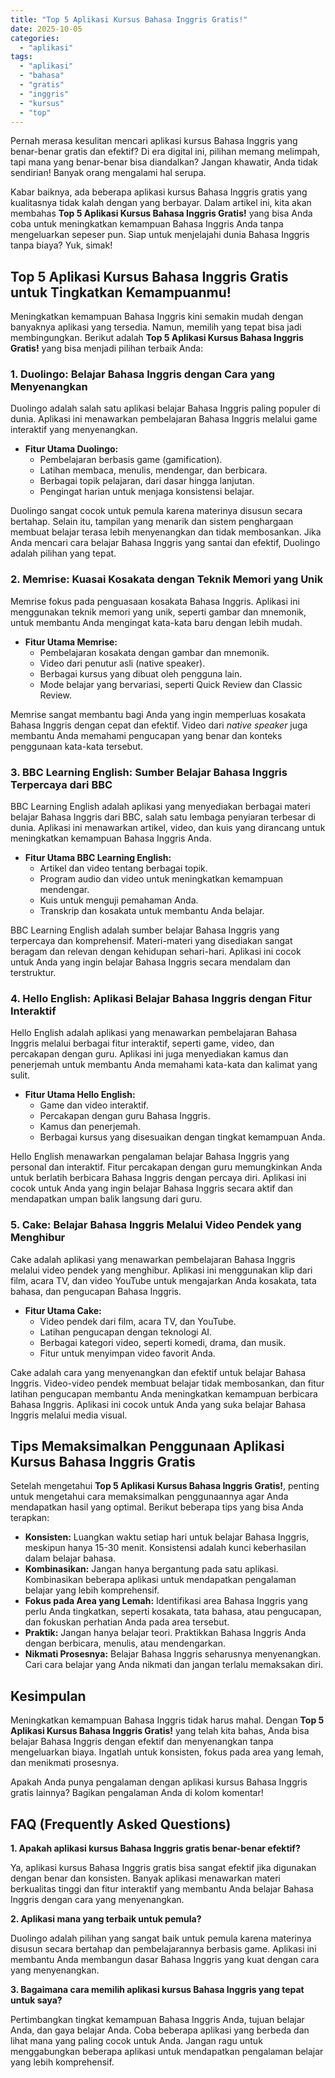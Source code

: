 ```yaml
---
title: "Top 5 Aplikasi Kursus Bahasa Inggris Gratis!"
date: 2025-10-05
categories: 
  - "aplikasi"
tags: 
  - "aplikasi"
  - "bahasa"
  - "gratis"
  - "inggris"
  - "kursus"
  - "top"
---
```


Pernah merasa kesulitan mencari aplikasi kursus Bahasa Inggris yang benar-benar gratis dan efektif? Di era digital ini, pilihan memang melimpah, tapi mana yang benar-benar bisa diandalkan? Jangan khawatir, Anda tidak sendirian! Banyak orang mengalami hal serupa.

Kabar baiknya, ada beberapa aplikasi kursus Bahasa Inggris gratis yang kualitasnya tidak kalah dengan yang berbayar. Dalam artikel ini, kita akan membahas **Top 5 Aplikasi Kursus Bahasa Inggris Gratis!** yang bisa Anda coba untuk meningkatkan kemampuan Bahasa Inggris Anda tanpa mengeluarkan sepeser pun. Siap untuk menjelajahi dunia Bahasa Inggris tanpa biaya? Yuk, simak!

## Top 5 Aplikasi Kursus Bahasa Inggris Gratis untuk Tingkatkan Kemampuanmu!

Meningkatkan kemampuan Bahasa Inggris kini semakin mudah dengan banyaknya aplikasi yang tersedia. Namun, memilih yang tepat bisa jadi membingungkan. Berikut adalah **Top 5 Aplikasi Kursus Bahasa Inggris Gratis!** yang bisa menjadi pilihan terbaik Anda:

### 1\. Duolingo: Belajar Bahasa Inggris dengan Cara yang Menyenangkan

Duolingo adalah salah satu aplikasi belajar Bahasa Inggris paling populer di dunia. Aplikasi ini menawarkan pembelajaran Bahasa Inggris melalui game interaktif yang menyenangkan.

- **Fitur Utama Duolingo:**
    - Pembelajaran berbasis game (gamification).
    - Latihan membaca, menulis, mendengar, dan berbicara.
    - Berbagai topik pelajaran, dari dasar hingga lanjutan.
    - Pengingat harian untuk menjaga konsistensi belajar.

Duolingo sangat cocok untuk pemula karena materinya disusun secara bertahap. Selain itu, tampilan yang menarik dan sistem penghargaan membuat belajar terasa lebih menyenangkan dan tidak membosankan. Jika Anda mencari cara belajar Bahasa Inggris yang santai dan efektif, Duolingo adalah pilihan yang tepat.

### 2\. Memrise: Kuasai Kosakata dengan Teknik Memori yang Unik

Memrise fokus pada penguasaan kosakata Bahasa Inggris. Aplikasi ini menggunakan teknik memori yang unik, seperti gambar dan mnemonik, untuk membantu Anda mengingat kata-kata baru dengan lebih mudah.

- **Fitur Utama Memrise:**
    - Pembelajaran kosakata dengan gambar dan mnemonik.
    - Video dari penutur asli (native speaker).
    - Berbagai kursus yang dibuat oleh pengguna lain.
    - Mode belajar yang bervariasi, seperti Quick Review dan Classic Review.

Memrise sangat membantu bagi Anda yang ingin memperluas kosakata Bahasa Inggris dengan cepat dan efektif. Video dari _native speaker_ juga membantu Anda memahami pengucapan yang benar dan konteks penggunaan kata-kata tersebut.

### 3\. BBC Learning English: Sumber Belajar Bahasa Inggris Terpercaya dari BBC

BBC Learning English adalah aplikasi yang menyediakan berbagai materi belajar Bahasa Inggris dari BBC, salah satu lembaga penyiaran terbesar di dunia. Aplikasi ini menawarkan artikel, video, dan kuis yang dirancang untuk meningkatkan kemampuan Bahasa Inggris Anda.

- **Fitur Utama BBC Learning English:**
    - Artikel dan video tentang berbagai topik.
    - Program audio dan video untuk meningkatkan kemampuan mendengar.
    - Kuis untuk menguji pemahaman Anda.
    - Transkrip dan kosakata untuk membantu Anda belajar.

BBC Learning English adalah sumber belajar Bahasa Inggris yang terpercaya dan komprehensif. Materi-materi yang disediakan sangat beragam dan relevan dengan kehidupan sehari-hari. Aplikasi ini cocok untuk Anda yang ingin belajar Bahasa Inggris secara mendalam dan terstruktur.

### 4\. Hello English: Aplikasi Belajar Bahasa Inggris dengan Fitur Interaktif

Hello English adalah aplikasi yang menawarkan pembelajaran Bahasa Inggris melalui berbagai fitur interaktif, seperti game, video, dan percakapan dengan guru. Aplikasi ini juga menyediakan kamus dan penerjemah untuk membantu Anda memahami kata-kata dan kalimat yang sulit.

- **Fitur Utama Hello English:**
    - Game dan video interaktif.
    - Percakapan dengan guru Bahasa Inggris.
    - Kamus dan penerjemah.
    - Berbagai kursus yang disesuaikan dengan tingkat kemampuan Anda.

Hello English menawarkan pengalaman belajar Bahasa Inggris yang personal dan interaktif. Fitur percakapan dengan guru memungkinkan Anda untuk berlatih berbicara Bahasa Inggris dengan percaya diri. Aplikasi ini cocok untuk Anda yang ingin belajar Bahasa Inggris secara aktif dan mendapatkan umpan balik langsung dari guru.

### 5\. Cake: Belajar Bahasa Inggris Melalui Video Pendek yang Menghibur

Cake adalah aplikasi yang menawarkan pembelajaran Bahasa Inggris melalui video pendek yang menghibur. Aplikasi ini menggunakan klip dari film, acara TV, dan video YouTube untuk mengajarkan Anda kosakata, tata bahasa, dan pengucapan Bahasa Inggris.

- **Fitur Utama Cake:**
    - Video pendek dari film, acara TV, dan YouTube.
    - Latihan pengucapan dengan teknologi AI.
    - Berbagai kategori video, seperti komedi, drama, dan musik.
    - Fitur untuk menyimpan video favorit Anda.

Cake adalah cara yang menyenangkan dan efektif untuk belajar Bahasa Inggris. Video-video pendek membuat belajar tidak membosankan, dan fitur latihan pengucapan membantu Anda meningkatkan kemampuan berbicara Bahasa Inggris. Aplikasi ini cocok untuk Anda yang suka belajar Bahasa Inggris melalui media visual.

## Tips Memaksimalkan Penggunaan Aplikasi Kursus Bahasa Inggris Gratis

Setelah mengetahui **Top 5 Aplikasi Kursus Bahasa Inggris Gratis!**, penting untuk mengetahui cara memaksimalkan penggunaannya agar Anda mendapatkan hasil yang optimal. Berikut beberapa tips yang bisa Anda terapkan:

- **Konsisten:** Luangkan waktu setiap hari untuk belajar Bahasa Inggris, meskipun hanya 15-30 menit. Konsistensi adalah kunci keberhasilan dalam belajar bahasa.
- **Kombinasikan:** Jangan hanya bergantung pada satu aplikasi. Kombinasikan beberapa aplikasi untuk mendapatkan pengalaman belajar yang lebih komprehensif.
- **Fokus pada Area yang Lemah:** Identifikasi area Bahasa Inggris yang perlu Anda tingkatkan, seperti kosakata, tata bahasa, atau pengucapan, dan fokuskan perhatian Anda pada area tersebut.
- **Praktik:** Jangan hanya belajar teori. Praktikkan Bahasa Inggris Anda dengan berbicara, menulis, atau mendengarkan.
- **Nikmati Prosesnya:** Belajar Bahasa Inggris seharusnya menyenangkan. Cari cara belajar yang Anda nikmati dan jangan terlalu memaksakan diri.

## Kesimpulan

Meningkatkan kemampuan Bahasa Inggris tidak harus mahal. Dengan **Top 5 Aplikasi Kursus Bahasa Inggris Gratis!** yang telah kita bahas, Anda bisa belajar Bahasa Inggris dengan efektif dan menyenangkan tanpa mengeluarkan biaya. Ingatlah untuk konsisten, fokus pada area yang lemah, dan menikmati prosesnya.

Apakah Anda punya pengalaman dengan aplikasi kursus Bahasa Inggris gratis lainnya? Bagikan pengalaman Anda di kolom komentar!

## FAQ (Frequently Asked Questions)

**1\. Apakah aplikasi kursus Bahasa Inggris gratis benar-benar efektif?**

Ya, aplikasi kursus Bahasa Inggris gratis bisa sangat efektif jika digunakan dengan benar dan konsisten. Banyak aplikasi menawarkan materi berkualitas tinggi dan fitur interaktif yang membantu Anda belajar Bahasa Inggris dengan cara yang menyenangkan.

**2\. Aplikasi mana yang terbaik untuk pemula?**

Duolingo adalah pilihan yang sangat baik untuk pemula karena materinya disusun secara bertahap dan pembelajarannya berbasis game. Aplikasi ini membantu Anda membangun dasar Bahasa Inggris yang kuat dengan cara yang menyenangkan.

**3\. Bagaimana cara memilih aplikasi kursus Bahasa Inggris yang tepat untuk saya?**

Pertimbangkan tingkat kemampuan Bahasa Inggris Anda, tujuan belajar Anda, dan gaya belajar Anda. Coba beberapa aplikasi yang berbeda dan lihat mana yang paling cocok untuk Anda. Jangan ragu untuk menggabungkan beberapa aplikasi untuk mendapatkan pengalaman belajar yang lebih komprehensif.
